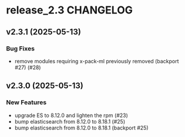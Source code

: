 # release_2.3 CHANGELOG

## v2.3.1 (2025-05-13)

### Bug Fixes

- remove modules requiring x-pack-ml previously removed (backport #27) (#28)

## v2.3.0 (2025-05-13)

### New Features

- upgrade ES to 8.12.0 and lighten the rpm (#23)
- bump elasticsearch from 8.12.0 to 8.18.1 (#25)
- bump elasticsearch from 8.12.0 to 8.18.1 (backport #25)


